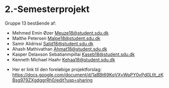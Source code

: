 # 2.-Semesterprojekt
Gruppe 13 bestående af:

- Mehmed Emin Øzer 	Meuze18@student.sdu.dk 
- Malthe Petersen 	Malpe18@student.sdu.dk
- Samir Alidrissi	Salid18@student.sdu.dk
- Ahash Mathivathan	Ahmat18@student.sdu.dk
- Kasper Delaxson Sebatianmpillai	Kaseb18@student.sdu.dk
- Kenneth Michael Haahr	Kehaa18@student.sdu.dk

+ Her er link til den foreløbige projektforslag:  https://docs.google.com/document/d/1aBBt69KqVXyWpPY0vPd0Ltlt_zKBsg979ZXgdggrRh0/edit?usp=sharing
